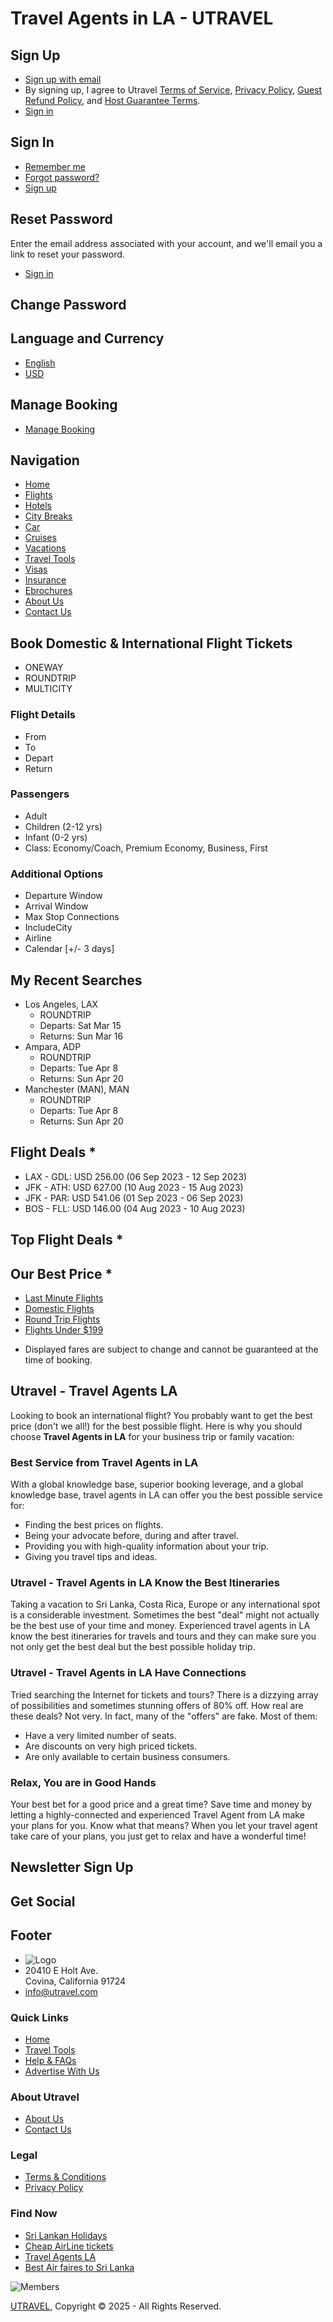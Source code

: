# Travel Agents in LA - UTRAVEL

## Sign Up

- [Sign up with email](#)
- By signing up, I agree to Utravel [Terms of Service](#), [Privacy Policy](#), [Guest Refund Policy](#), and [Host Guarantee Terms](#).
- [Sign in](#)

## Sign In

- [Remember me](#)
- [Forgot password?](#)
- [Sign up](#)

## Reset Password

Enter the email address associated with your account, and we'll email you a link to reset your password.

- [Sign in](#)

## Change Password

## Language and Currency

- [English](#)
- [USD](#)

## Manage Booking

- [Manage Booking](https://utravel.com/index.php/support)

## Navigation

- [Home](https://utravel.com/index.php/)
- [Flights](https://utravel.com/index.php/Flights)
- [Hotels](https://www.booking.com/index.html?aid=803416)
- [City Breaks](https://www.viator.com/?pid=P00001057&uid=U00001501&mcid=58086&currency=INR)
- [Car](https://www.viator.com/en-IN/searchResults/all?text=london)
- [Cruises](http://www.amawaterways.com/agent/ama-waterways)
- [Vacations](https://utravel.com/index.php/Vacation)
- [Travel Tools](https://utravel.com/index.php/Tools)
- [Visas](https://utravel.com/index.php/Visas)
- [Insurance](https://www.g1g.com/affiliateUnique_f28d372ab0d2b686b43cb001bddab16b)
- [Ebrochures](https://brochurerack.inspiretravelnow.com/DisplayBrochureRack.aspx?arid=f73cabc4c5d9522f2bfd194c07a0880f)
- [About Us](https://utravel.com/index.php/About-us)
- [Contact Us](https://utravel.com/index.php/Contact-Us)

## Book Domestic & International Flight Tickets

- ONEWAY
- ROUNDTRIP
- MULTICITY

### Flight Details

- From
- To
- Depart
- Return

### Passengers

- Adult
- Children (2-12 yrs)
- Infant (0-2 yrs)
- Class: Economy/Coach, Premium Economy, Business, First

### Additional Options

- Departure Window
- Arrival Window
- Max Stop Connections
- IncludeCity
- Airline
- Calendar [+/- 3 days]

## My Recent Searches

- Los Angeles, LAX
  - ROUNDTRIP
  - Departs: Sat Mar 15
  - Returns: Sun Mar 16
- Ampara, ADP
  - ROUNDTRIP
  - Departs: Tue Apr 8
  - Returns: Sun Apr 20
- Manchester (MAN), MAN
  - ROUNDTRIP
  - Departs: Tue Apr 8
  - Returns: Sun Apr 20

## Flight Deals *

- LAX - GDL: USD 256.00 (06 Sep 2023 - 12 Sep 2023)
- JFK - ATH: USD 627.00 (10 Aug 2023 - 15 Aug 2023)
- JFK - PAR: USD 541.06 (01 Sep 2023 - 06 Sep 2023)
- BOS - FLL: USD 146.00 (04 Aug 2023 - 10 Aug 2023)

## Top Flight Deals *

## Our Best Price *

- [Last Minute Flights](https://utravel.com/index.php/flight/offer_delas/IjEi)
- [Domestic Flights](https://utravel.com/index.php/flight/offer_delas/IjIi)
- [Round Trip Flights](https://utravel.com/index.php/flight/offer_delas/IjQi)
- [Flights Under $199](https://utravel.com/index.php/flight/offer_delas/IjMi)

* Displayed fares are subject to change and cannot be guaranteed at the time of booking.

## Utravel - Travel Agents LA

Looking to book an international flight? You probably want to get the best price (don't we all!) for the best possible flight. Here is why you should choose **Travel Agents in LA** for your business trip or family vacation:

### Best Service from Travel Agents in LA

With a global knowledge base, superior booking leverage, and a global knowledge base, travel agents in LA can offer you the best possible service for:

- Finding the best prices on flights.
- Being your advocate before, during and after travel.
- Providing you with high-quality information about your trip.
- Giving you travel tips and ideas.

### Utravel - Travel Agents in LA Know the Best Itineraries

Taking a vacation to Sri Lanka, Costa Rica, Europe or any international spot is a considerable investment. Sometimes the best "deal" might not actually be the best use of your time and money. Experienced travel agents in LA know the best itineraries for travels and tours and they can make sure you not only get the best deal but the best possible holiday trip.

### Utravel - Travel Agents in LA Have Connections

Tried searching the Internet for tickets and tours? There is a dizzying array of possibilities and sometimes stunning offers of 80% off. How real are these deals? Not very. In fact, many of the "offers" are fake. Most of them:

- Have a very limited number of seats.
- Are discounts on very high priced tickets.
- Are only available to certain business consumers.

### Relax, You are in Good Hands

Your best bet for a good price and a great time? Save time and money by letting a highly-connected and experienced Travel Agent from LA make your plans for you. Know what that means? When you let your travel agent take care of your plans, you just get to relax and have a wonderful time!

## Newsletter Sign Up

## Get Social

## Footer

- ![Logo](https://utravel.com/assets/images/logo_f.png)
- 20410 E Holt Ave.  
  Covina, California 91724
- [info@utravel.com](mailto:info@utravel.com)

### Quick Links

- [Home](https://utravel.com/)
- [Travel Tools](https://utravel.com/index.php/Tools)
- [Help & FAQs](https://utravel.com/index.php/Help-and-FAQs)
- [Advertise With Us](https://utravel.com/index.php/Advertising)

### About Utravel

- [About Us](https://utravel.com/index.php/About-us)
- [Contact Us](https://utravel.com/index.php/Contacts)

### Legal

- [Terms & Conditions](https://utravel.com/index.php/Terms-conditions)
- [Privacy Policy](https://utravel.com/index.php/Privacy-policy)

### Find Now

- [Sri Lankan Holidays](http://utravel.com/index.php/Sri-Lankan-Holidays)
- [Cheap AirLine tickets](http://utravel.com/index.php/Cheap-AirLine-tickets)
- [Travel Agents LA](http://utravel.com/index.php/Travel-Agents-LA)
- [Best Air faires to Sri Lanka](http://utravel.com/index.php/Best-Air-faires-to-Sri-Lanka)

![Members](https://utravel.com/assets/images/members.jpg)

[UTRAVEL](http://www.utravel.com), Copyright © 2025 - All Rights Reserved.